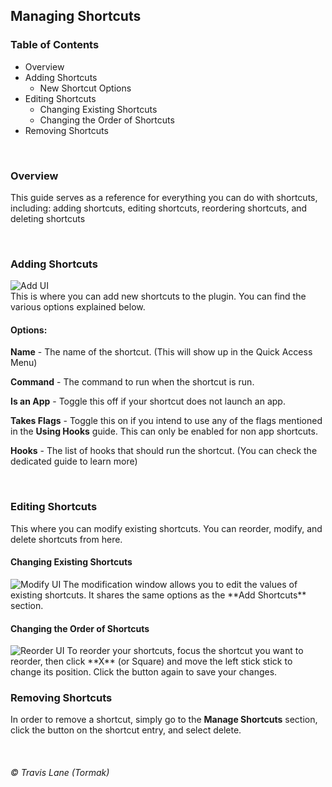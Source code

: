 ## Managing Shortcuts

### Table of Contents
 - Overview
 - Adding Shortcuts
   - New Shortcut Options
 - Editing Shortcuts
   - Changing Existing Shortcuts
   - Changing the Order of Shortcuts
 - Removing Shortcuts

<br/>

### Overview
This guide serves as a reference for everything you can do with shortcuts, including: adding shortcuts, editing shortcuts, reordering shortcuts, and deleting shortcuts

<br/>

### Adding Shortcuts
<img title="Add UI" src="https://raw.githubusercontent.com/tormak9970/bash-shortcuts/master/assets/v2.0_add-shortcut.png" />
<br/>
This is where you can add new shortcuts to the plugin. You can find the various options explained below.

#### Options:

**Name** - The name of the shortcut. (This will show up in the Quick Access Menu)

**Command** - The command to run when the shortcut is run.

**Is an App** - Toggle this off if your shortcut does not launch an app.

**Takes Flags** - Toggle this on if you intend to use any of the flags mentioned in the **Using Hooks** guide. This can only be enabled for non app shortcuts.

**Hooks** - The list of hooks that should run the shortcut. (You can check the dedicated guide to learn more)

<br/>

### Editing Shortcuts
This where you can modify existing shortcuts. You can reorder, modify, and delete shortcuts from here.

#### Changing Existing Shortcuts
<img title="Modify UI" src="https://raw.githubusercontent.com/tormak9970/bash-shortcuts/master/assets/v2.0_modify-shortcut.png" />
The modification window allows you to edit the values of existing shortcuts. It shares the same options as the **Add Shortcuts** section.

<br/>

#### Changing the Order of Shortcuts
<img title="Reorder UI" src="https://raw.githubusercontent.com/tormak9970/bash-shortcuts/master/assets/v2.0_reordering.png" />
To reorder your shortcuts, focus the shortcut you want to reorder, then click **X** (or Square) and move the left stick stick to change its position. Click the button again to save your changes.

<br/>

### Removing Shortcuts
In order to remove a shortcut, simply go to the **Manage Shortcuts** section, click the button on the shortcut entry, and select delete.

<br/>

###### © Travis Lane (Tormak)